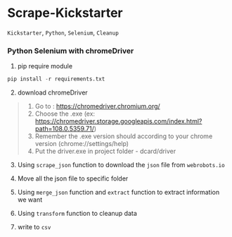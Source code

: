 # Scrape-Kickstarter
`Kickstarter`, `Python`, `Selenium`, `Cleanup`

### Python Selenium with chromeDriver

1. pip require module

```python
pip install -r requirements.txt
```

2. download chromeDriver

> 1. Go to : https://chromedriver.chromium.org/
> 2. Choose the .exe (ex: https://chromedriver.storage.googleapis.com/index.html?path=108.0.5359.71/)
> 3. Remember the .exe version should according to your chrome version (chrome://settings/help)
> 4. Put the driver.exe in project folder - dcard/driver

3. Using `scrape_json` function to download the `json` file from `webrobots.io`

4. Move all the json file to specific folder

5. Using `merge_json` function and `extract` function to extract information we want

6. Using `transform` function to cleanup data

7. write to `csv`
